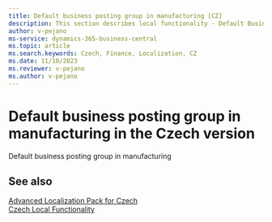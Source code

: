 ```yaml
---
title: Default business posting group in manufacturing [CZ]
description: This section describes local functionality - Default Business Posting Group in Manufacturing in the Czech version of Business Central.
author: v-pejano
ms-service: dynamics-365-business-central
ms.topic: article
ms.search.keywords: Czech, Finance, Localization, CZ
ms.date: 11/10/2023
ms.reviewer: v-pejano
ms.author: v-pejano
---
```


# Default business posting group in manufacturing in the Czech version
Default business posting group in manufacturing

## See also

[Advanced Localization Pack for Czech](ui-extensions-advanced-localization-pack-cz.md)  
[Czech Local Functionality](czech-local-functionality.md)  

